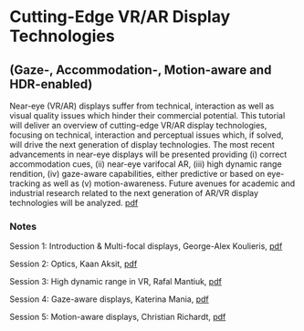 # Cutting-Edge VR/AR Display Technologies 
## (Gaze-, Accommodation-, Motion-aware and HDR-enabled)

Near-eye (VR/AR) displays suffer from technical, interaction as well as visual quality issues which hinder their commercial potential. This tutorial will deliver an overview of cutting-edge VR/AR display technologies, focusing on technical, interaction and perceptual issues which, if solved, will drive the next generation of display technologies. The most recent advancements in near-eye displays will be presented providing (i) correct accommodation cues, (ii) near-eye varifocal AR, (iii) high dynamic range rendition, (iv) gaze-aware capabilities, either predictive or based on eye-tracking as well as (v) motion-awareness. Future avenues for academic and industrial research related to the next generation of AR/VR display technologies will be analyzed. [pdf](abstract.pdf)

### Notes

Session 1: Introduction & Multi-focal displays, George-Alex Koulieris, [pdf](koulieris.pdf)

Session 2: Optics, Kaan Aksit, [pdf](aksit.pdf)

Session 3: High dynamic range in VR, Rafal Mantiuk, [pdf](mantiuk.pdf)

Session 4: Gaze-aware displays, Katerina Mania, [pdf](mania.pdf)

Session 5: Motion-aware displays, Christian Richardt, [pdf](richardt.pdf)


